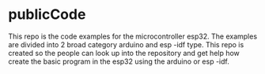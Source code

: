 # publicCode
This repo is the code examples for the microcontroller esp32. The examples are divided into 2 broad category arduino and esp -idf type. 
This repo is created so the people can look up into the repository and get help how create the basic program in the esp32 using the arduino or esp -idf. 
